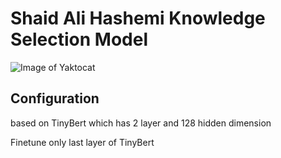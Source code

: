 # Shaid Ali Hashemi Knowledge Selection Model

![Image of Yaktocat](https://newsmedia.tasnimnews.com/Tasnim/Uploaded/Image/1393/04/04/139304041648187843080544.jpg)

## Configuration

based on TinyBert which has 2 layer and 128 hidden dimension

Finetune only last layer of TinyBert
